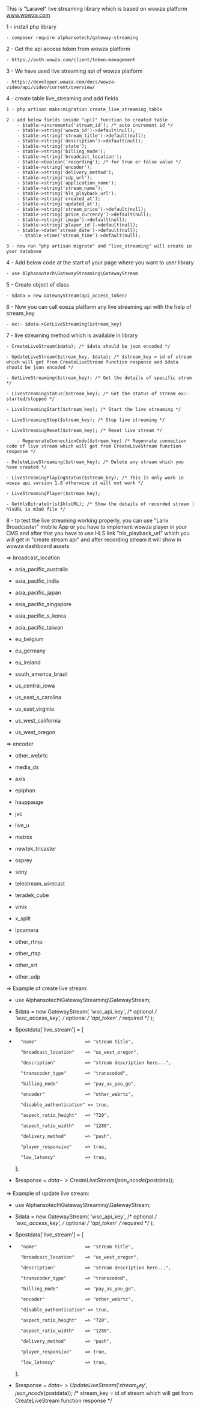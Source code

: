 This is "Laravel" live streaming library which is based on wowza platform www.wowza.com

1 - install php library

	- composer require alphansotech/gateway-streaming
 
2 - Get the api access token from wowza platform

	- https://auth.wowza.com/client/token-management
 
3 - We have used live streaming api of wowza platform

	- https://developer.wowza.com/docs/wowza-video/api/video/current/overview/

4 - create table live_streaming and add fields

	1 - php artisan make:migration create_live_streaming_table

 	2 - add below fields inside "up()" function to created table 
  		- $table->increments('stream_id'); /* auto increment id */
    	- $table->string('wowza_id')->default(null);
      	- $table->string('stream_title')->default(null);
		- $table->string('description')->default(null);
  		- $table->string('state');
    	- $table->string('billing_mode');
      	- $table->string('broadcast_location');
		- $table->boolean('recording'); /* for true or false value */
  		- $table->string('encoder');
    	- $table->string('delivery_method');
      	- $table->string('sdp_url');
		- $table->string('application_name');
  		- $table->string('stream_name');
    	- $table->string('hls_playback_url');
      	- $table->string('created_at');
		- $table->string('updated_at');
  		- $table->string('stream_price')->default(null);
    	- $table->string('price_currency')->default(null);
      	- $table->string('image')->default(null);
		- $table->string('player_id')->default(null);
  		- $table->date('stream_date')->default(null);
         - $table->time('stream_time')->default(null);

  	3 - now run "php artisan migrate" and "live_streaming" will create in your database

 
4 - Add below code at the start of your page where you want to user library

	- use Alphansotech\GatewayStreaming\GatewayStream
 
5 - Create object of class

	- $data = new GatewayStream(api_access_token)
 
6 - Now you can call eoeza platform any live streaming api with the help of stream_key

	- ex:- $data->GetLiveStreaming($stream_key)

7 - live streaming method which is available in library

	- CreateLiveStream($data); /* $data should be json encoded */
 
 	- UpdateLiveStream($stream_key, $data); /* $stream_key = id of stream which will get from CreateLiveStream function response and $data should be json encoded */
  
	- GetLiveStreaming($stream_key); /* Get the details of specific strem */
 
	- LiveStreamingStatus($stream_key); /* Get the status of stream ex:- started/stopped */
 
	- LiveStreamingStart($stream_key); /* Start the live streaming */
 
	- LiveStreamingStop($stream_key); /* Stop live streaming */
 
 	- LiveStreamingReset($stream_key); /* Reset live stream */

        - RegenerateConnectionCode($stream_key) /* Regenrate connection code of live stream which will get from CreateLiveStream function response */
  
	- DeleteLiveStreaming($stream_key); /* Delete any stream which you have created */
 
	- LiveStreamingPlayingStatus($stream_key); /* This is only work in wowza api version 1.8 otherwise it will not work */
 
	- LiveStreamingPlayer($stream_key);
 
	- GetHlsBitrateUrls($hlsURL); /* Show the details of recorded stream | hlsURL is m3u8 file */
 
8 - to test the live streaming working properly, you can use "Larix Broadcaster" mobile App or you have to implement wowza player in your CMS and after that you have to use HLS link "hls_playback_url" which you will get in "create stream api" and after recording stream it will show in wowza dashboard assets

=> broadcast_location

- asia_pacific_australia

- asia_pacific_india

- asia_pacific_japan

- asia_pacific_singapore

- asia_pacific_s_korea

- asia_pacific_taiwan

- eu_belgium

- eu_germany

- eu_ireland

- south_america_brazil

- us_central_iowa

- us_east_s_carolina

- us_east_virginia

- us_west_california

- us_west_oregon

=> encoder

- other_webrtc

- media_ds

- axis

- epiphan

- hauppauge

- jvc

- live_u

- matrox

- newtek_tricaster

- osprey

- sony

- telestream_wirecast

- teradek_cube

- vmix

- x_split

- ipcamera

- other_rtmp

- other_rtsp

- other_srt

- other_udp

=> Example of create live stream:

- use Alphansotech\GatewayStreaming\GatewayStream;
- $data = new GatewayStream(
        'wsc_api_key', /* optional */
        'wsc_access_key', /* optional */
	'api_token' /* required */
  );
- $postdata['live_stream'] = [
- 
        "name"                  => "stream title",
  
        "broadcast_location"    => "us_west_oregon",
  
        "description"           => "stream description here...",
  
        "transcoder_type"       => "transcoded",
  
        "billing_mode"          => "pay_as_you_go",
  
        "encoder"               => "other_webrtc",
  
        "disable_authentication" => true,
  
        "aspect_ratio_height"   => "720",
  
        "aspect_ratio_width"    => "1280",
  
        "delivery_method"       => "push",
  
        "player_responsive"     => true,
  
        "low_latency"           => true,
    ];

- $response = $data->CreateLiveStream(json_encode($postdata));

=> Example of update live stream:

- use Alphansotech\GatewayStreaming\GatewayStream;
- $data = new GatewayStream(
        'wsc_api_key', /* optional */
        'wsc_access_key', /* optional */
	'api_token' /* required */
  );
- $postdata['live_stream'] = [
- 
        "name"                  => "stream title",
  
        "broadcast_location"    => "us_west_oregon",
  
        "description"           => "stream description here...",
  
        "transcoder_type"       => "transcoded",
  
        "billing_mode"          => "pay_as_you_go",
  
        "encoder"               => "other_webrtc",
  
        "disable_authentication" => true,
  
        "aspect_ratio_height"   => "720",
  
        "aspect_ratio_width"    => "1280",
  
        "delivery_method"       => "push",
  
        "player_responsive"     => true,
  
        "low_latency"           => true,
    ];

- $response = $data->UpdateLiveStream('stream_key', json_encode($postdata)); /* stream_key = id of stream which will get from CreateLiveStream function response */
